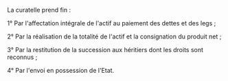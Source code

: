 La curatelle prend fin :

1° Par l'affectation intégrale de l'actif au paiement des dettes et des legs ;

2° Par la réalisation de la totalité de l'actif et la consignation du produit net ;

3° Par la restitution de la succession aux héritiers dont les droits sont reconnus ;

4° Par l'envoi en possession de l'Etat.
